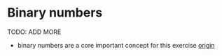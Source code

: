 # Binary numbers

TODO: ADD MORE

- binary numbers are a core important concept for this exercise [origin](./exercise-concepts/variable-length-quantity.md)
